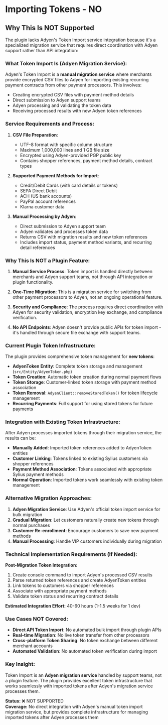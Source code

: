 # Importing Tokens - NO

## Why This Is NOT Supported

The plugin lacks Adyen's Token Import service integration because it's a specialized migration service that requires direct coordination with Adyen support rather than API integration:

### What Token Import Is (Adyen Migration Service):

Adyen's Token Import is a **manual migration service** where merchants provide encrypted CSV files to Adyen for importing existing recurring payment contracts from other payment processors. This involves:
- Creating encrypted CSV files with payment method details
- Direct submission to Adyen support teams
- Adyen processing and validating the token data
- Receiving processed results with new Adyen token references

### Service Requirements and Process:

1. **CSV File Preparation**:
   - UTF-8 format with specific column structure
   - Maximum 1,000,000 lines and 1 GB file size
   - Encrypted using Adyen-provided PGP public key
   - Contains shopper references, payment method details, contract types

2. **Supported Payment Methods for Import**:
   - Credit/Debit Cards (with card details or tokens)
   - SEPA Direct Debit
   - ACH (US bank accounts)
   - PayPal account references
   - Klarna customer data

3. **Manual Processing by Adyen**:
   - Direct submission to Adyen support team
   - Adyen validates and processes token data
   - Returns CSV with migration results and new token references
   - Includes import status, payment method variants, and recurring detail references

### Why This Is NOT a Plugin Feature:

1. **Manual Service Process**: Token import is handled directly between merchants and Adyen support teams, not through API integration or plugin functionality.

2. **One-Time Migration**: This is a migration service for switching from other payment processors to Adyen, not an ongoing operational feature.

3. **Security and Compliance**: The process requires direct coordination with Adyen for security validation, encryption key exchange, and compliance verification.

4. **No API Endpoints**: Adyen doesn't provide public APIs for token import - it's handled through secure file exchange with support teams.

### Current Plugin Token Infrastructure:

The plugin provides comprehensive token management for **new tokens**:
- **AdyenToken Entity**: Complete token storage and management (`src/Entity/AdyenToken.php`)
- **Token Creation**: Automatic token creation during normal payment flows
- **Token Storage**: Customer-linked token storage with payment method association
- **Token Removal**: `AdyenClient::removeStoredToken()` for token lifecycle management
- **Recurring Payments**: Full support for using stored tokens for future payments

### Integration with Existing Token Infrastructure:

After Adyen processes imported tokens through their migration service, the results can be:
- **Manually Added**: Imported token references added to AdyenToken entities
- **Customer Linking**: Tokens linked to existing Sylius customers via shopper references
- **Payment Method Association**: Tokens associated with appropriate Sylius payment methods
- **Normal Operation**: Imported tokens work seamlessly with existing token management

### Alternative Migration Approaches:

1. **Adyen Migration Service**: Use Adyen's official token import service for bulk migration
2. **Gradual Migration**: Let customers naturally create new tokens through normal purchases
3. **Customer Re-enrollment**: Encourage customers to save new payment methods
4. **Manual Processing**: Handle VIP customers individually during migration

### Technical Implementation Requirements (If Needed):

**Post-Migration Token Integration:**
1. Create console command to import Adyen's processed CSV results
2. Parse returned token references and create AdyenToken entities
3. Link tokens to customers via shopper references
4. Associate with appropriate payment methods
5. Validate token status and recurring contract details

**Estimated Integration Effort:** 40-60 hours (1-1.5 weeks for 1 dev)

### Use Cases NOT Covered:

- **Direct API Token Import**: No automated bulk import through plugin APIs
- **Real-time Migration**: No live token transfer from other processors
- **Cross-platform Token Sharing**: No token exchange between different merchant accounts
- **Automated Validation**: No automated token verification during import

### Key Insight:

Token Import is an **Adyen migration service** handled by support teams, not a plugin feature. The plugin provides excellent token infrastructure that works seamlessly with imported tokens after Adyen's migration service processes them.

**Status:** ❌ NOT SUPPORTED  
**Coverage:** No direct integration with Adyen's manual token import migration service, but provides complete infrastructure for managing imported tokens after Adyen processes them